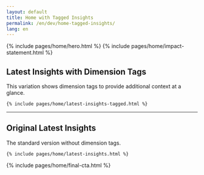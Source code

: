 ```yaml
---
layout: default
title: Home with Tagged Insights
permalink: /en/dev/home-tagged-insights/
lang: en
---
```


<div class="home-page">
  {% include pages/home/hero.html %}
  {% include pages/home/impact-statement.html %}
  
  <!-- The new tagged insights section -->
  <section class="mt-5 mb-5">
    <div class="container">
      <h2 class="text-center mb-4">Latest Insights with Dimension Tags</h2>
      <p class="text-center mb-5">This variation shows dimension tags to provide additional context at a glance.</p>
    </div>
    
    {% include pages/home/latest-insights-tagged.html %}
  </section>
  
  <hr class="my-5">
  
  <!-- The original insights section for comparison -->
  <section class="mt-5 mb-5">
    <div class="container">
      <h2 class="text-center mb-4">Original Latest Insights</h2>
      <p class="text-center mb-5">The standard version without dimension tags.</p>
    </div>
    
    {% include pages/home/latest-insights.html %}
  </section>
  
  {% include pages/home/final-cta.html %}
</div>